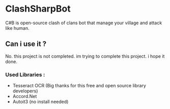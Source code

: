 # ClashSharpBot
C#B is open-source clash of clans bot that manage your village and attack like human.

## Can i use it ?
No. this project is not completed. im trying to complete this project. i hope it done.

### Used Libraries :
* Tesseract OCR (Big thanks for this free and open source library developers)
* Accord.Net
* Autoit3 (no install needed)
